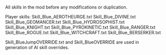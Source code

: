 All skills in the mod before any modifications or duplication.

Player skills:
Skill_Blue_AEROTHEURGE.txt
Skill_Blue_DIVINE.txt
Skill_Blue_GEOMANCER.txt
Skill_Blue_HYDROSOPHIST.txt
Skill_Blue_KNIGHT.txt
Skill_Blue_PYROKINETIC.txt
Skill_Blue_RANGER.txt
Skill_Blue_ROGUE.txt
Skill_Blue_WITCHCRAFT.txt
Skill_Blue_BERSERKER.txt

Skill_BlueJumpOVERRIDE.txt and Skill_BlueOVERRIDE are used in generation of AI skill overrides.